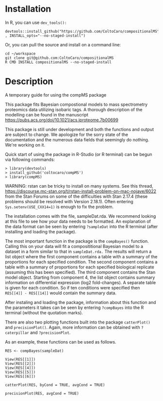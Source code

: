 # Installation

In R, you can use `dev_tools():`

```
devtools::install_github("https://github.com/ColtoCaro/compositionalMS" , INSTALL_opts="--no-staged-install")
```

Or, you can pull the source and install on a command line:

```
cd ~/workspace
git clone git@github.com:ColtoCaro/compositionalMS
R CMD INSTALL compositionalMS --no-staged-install
```

# Description

A temporary guide for using the compMS package

This package fits Bayesian compostional models to mass spectrometry proteomics data utilizing isobaric tags.
A thorough description of the modelling can be found in the manuscript
https://pubs.acs.org/doi/10.1021/acs.jproteome.7b00699

This package is still under development and both the functions and output are subject to change.
We apologize for the sorry state of the documentation and the numerous data fields that seemingly
do nothing.  We're working on it.

Quick start of using the package in R-Studio (or R terminal) can be begun via following commands:
```
> library(devtools)
> install_github('coltocaro/compMS')
> library(compMS)
```
WARNING:  rstan can be tricky to install on many systems.  See this thread,
https://discourse.mc-stan.org/t/rstan-install-problem-on-mac-nojave/6022
from the Stan Forums on some of the difficulties with Stan 2.17.4 (these problems should
be resolved with Version 2.18.1).  Often entering `Sys.setenv(USE_CXX14=1)` is enough to fix
the problem.

The installation comes with the file, sampleDat.rda.  We recommend looking at this file to see how
 your data needs to be formatted.  An explanation of the data format can be seen by entering
`?sampleDat` into the R terminal (after installing and loading the package).

The most important function in the package is the `compBayes()` function.  Calling this on your data
will fit a composititional Bayesian model to a dataset in a form similar to that in `sampleDat.rda.`
The results will return a list object where the first component contains a table with a summary of
the proportions for each specified condition.  The second component contains a table with a summary
of proportions for each specified biological replicate (assuming this has been specified).  The
third component contains the Stan model object. Starting from component 4, the list object contains
summary information on differential expression (log2 fold-changes).  A separate table is given for
each condition.  So if ten conditions were specified then `RES[[4]] - RES[[14]]` would contain the
summary data.

After instaling and loading the package, information about this
function and the parameters it takes can be seen by entering `?compBayes` into the R terminal
(without the quotation marks).

There are also two plotting functions built into the package `catterPlot()` and `precisionPlot()`.
Again, more information can be obtained with `?caterpillar` and `?precisionPlot`.

As an example, these functions can be used as follows.
```
RES <- compBayes(sampleDat)

View(RES[[1]])
View(RES[[2]])
View(RES[[4]])
View(RES[[5]])
View(RES[[6]])

catterPlot(RES, byCond = TRUE, avgCond = TRUE)

precisionPlot(RES, avgCond = TRUE)
```